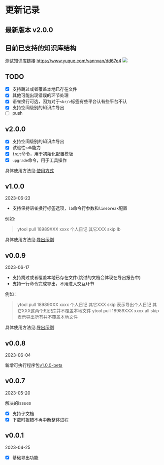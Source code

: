 # 更新记录

## 最新版本 v2.0.0

## 目前已支持的知识库结构

测试知识库链接
<https://www.yuque.com/vannvan/dd67e4>
![](https://p.ipic.vip/iqak6t.png)
<!-- 以上知识库会生成如下目录：   -->
<!-- ![](https://p.ipic.vip/gt8pjs.png)   -->
<!-- 以上知识库会生成如下报告：  
![](https://p.ipic.vip/8kmbwg.png) -->

## TODO

- [x] 支持跳过或者覆盖本地已存在文件
- [x] 其他可能出现错误的环节处理
- [x] 语雀换行可选，因为对于`<br/>`标签有些平台认有些平台不认
- [x] 支持空间级别的知识库导出
- [ ] push

## v2.0.0

- [x] 支持空间级别的知识库导出
- [x] 试验性`sdk`能力
- [x] `init`命令，用于初始化配置模版
- [x] `upgrade`命令，用于工具操作

具体使用方法见:[使用方式](https://github.com/vannvan/yuque-tools#使用方式)

## v1.0.0

2023-06-23

- 支持保持语雀换行标签选项，`lb`命令行参数和`linebreak`配置

例如:
> ytool pull 18989XXX xxxx 个人日记 其它XXX skip  lb

具体使用方法见:[导出示例](https://github.com/vannvan/yuque-tools#应用示例)

## v0.0.9

2023-06-17

- 支持跳过或者覆盖本地已存在文件(跳过的文档会体现在导出报告中)
- 支持一行命令完成导出，不用进入交互环节

例如：
> ytool pull 18989XXX xxxx 个人日记 其它XXX skip   表示导出个人日记 其它XXX这两个知识库并不覆盖本地文件
> ytool pull 18989XXX xxxx all skip 表示导出所有并不覆盖本地文件

具体使用方法见:[导出示例](https://github.com/vannvan/yuque-tools#应用示例)

## v0.0.8

2023-06-04

新增可执行程序包[v1.0.0-beta](https://github.com/vannvan/yuque-tools/releases/tag/v1.0.0-beta)

## v0.0.7

2023-05-20

解决的issues

- [x] 支持子文档
- [x] 下载时报错不再中断整体进程

## v0.0.1

2023-04-25

- [x] 基础导出功能
